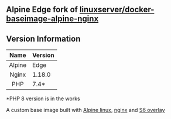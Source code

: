

## Alpine Edge fork of [linuxserver/docker-baseimage-alpine-nginx](https://github.com/linuxserver/docker-baseimage-alpine-nginx/)

[forumurl]: https://forum.linuxserver.io
[ircurl]: https://www.linuxserver.io/irc/
[appurl]: https://alpinelinux.org
[nginxurl]: http://nginx.org/en/

## Version Information
| Name | Version |
| :---: | --- |
| Alpine | Edge |
| Nginx | 1.18.0 |
| PHP | 7.4* |
*PHP 8 version is in the works


A custom base image built with [Alpine linux][appurl], [nginx][nginxurl] and [S6 overlay](https://github.com/just-containers/s6-overlay)
